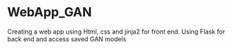 # WebApp_GAN
Creating a web app using Html, css and jinja2 for front end. Using Flask for back end and access saved GAN models 
